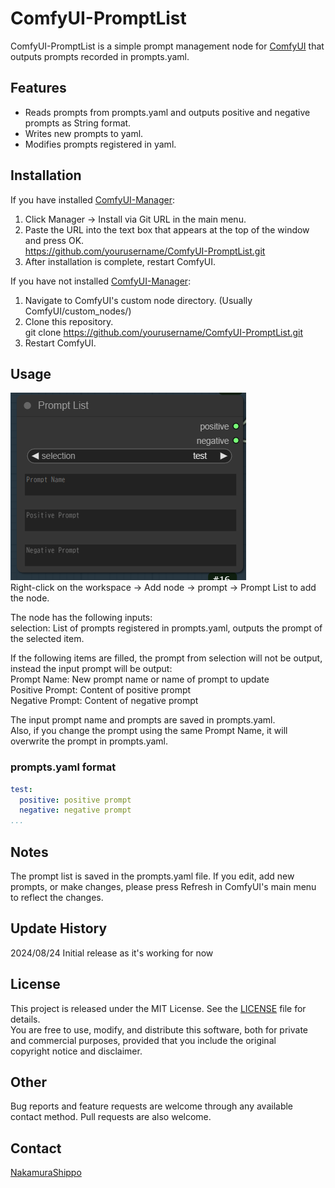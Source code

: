 # ComfyUI-PromptList
ComfyUI-PromptList is a simple prompt management node for [ComfyUI](https://github.com/comfyanonymous/ComfyUI) that outputs prompts recorded in prompts.yaml.

## Features
- Reads prompts from prompts.yaml and outputs positive and negative prompts as String format.
- Writes new prompts to yaml.
- Modifies prompts registered in yaml.

## Installation
If you have installed [ComfyUI-Manager](https://github.com/ltdrdata/ComfyUI-Manager):
1. Click Manager -> Install via Git URL in the main menu.
2. Paste the URL into the text box that appears at the top of the window and press OK.  
   https://github.com/yourusername/ComfyUI-PromptList.git
3. After installation is complete, restart ComfyUI.

If you have not installed [ComfyUI-Manager](https://github.com/ltdrdata/ComfyUI-Manager):
1. Navigate to ComfyUI's custom node directory. (Usually ComfyUI/custom_nodes/)
2. Clone this repository.  
   git clone https://github.com/yourusername/ComfyUI-PromptList.git
3. Restart ComfyUI.

## Usage
![node](https://github.com/NakamuraShippo/ComfyUI-PromptList/blob/main/images/node1.png)  
Right-click on the workspace -> Add node -> prompt -> Prompt List to add the node.  
  
The node has the following inputs:  
selection: List of prompts registered in prompts.yaml, outputs the prompt of the selected item.  
  
If the following items are filled, the prompt from selection will not be output, instead the input prompt will be output:  
Prompt Name: New prompt name or name of prompt to update  
Positive Prompt: Content of positive prompt  
Negative Prompt: Content of negative prompt  
  
The input prompt name and prompts are saved in prompts.yaml.  
Also, if you change the prompt using the same Prompt Name, it will overwrite the prompt in prompts.yaml.

### prompts.yaml format  
```yaml
test:
  positive: positive prompt
  negative: negative prompt
...
```
   
## Notes
The prompt list is saved in the prompts.yaml file.
If you edit, add new prompts, or make changes, please press Refresh in ComfyUI's main menu to reflect the changes.

## Update History
2024/08/24 Initial release as it's working for now

## License
This project is released under the MIT License. See the [LICENSE](LICENSE.txt) file for details.  
You are free to use, modify, and distribute this software, both for private and commercial purposes, provided that you include the original  
copyright notice and disclaimer.

## Other
Bug reports and feature requests are welcome through any available contact method.
Pull requests are also welcome.

## Contact
[NakamuraShippo](https://lit.link/admin/creator)

